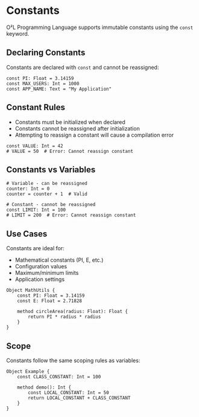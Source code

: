 # Constants

O²L Programming Language supports immutable constants using the `const` keyword.

## Declaring Constants

Constants are declared with `const` and cannot be reassigned:

```obq
const PI: Float = 3.14159
const MAX_USERS: Int = 1000
const APP_NAME: Text = "My Application"
```

## Constant Rules

- Constants must be initialized when declared
- Constants cannot be reassigned after initialization
- Attempting to reassign a constant will cause a compilation error

```obq
const VALUE: Int = 42
# VALUE = 50  # Error: Cannot reassign constant
```

## Constants vs Variables

```obq
# Variable - can be reassigned
counter: Int = 0
counter = counter + 1  # Valid

# Constant - cannot be reassigned
const LIMIT: Int = 100
# LIMIT = 200  # Error: Cannot reassign constant
```

## Use Cases

Constants are ideal for:

- Mathematical constants (PI, E, etc.)
- Configuration values
- Maximum/minimum limits
- Application settings

```obq
Object MathUtils {
    const PI: Float = 3.14159
    const E: Float = 2.71828
    
    method circleArea(radius: Float): Float {
        return PI * radius * radius
    }
}
```

## Scope

Constants follow the same scoping rules as variables:

```obq
Object Example {
    const CLASS_CONSTANT: Int = 100
    
    method demo(): Int {
        const LOCAL_CONSTANT: Int = 50
        return LOCAL_CONSTANT + CLASS_CONSTANT
    }
}
```